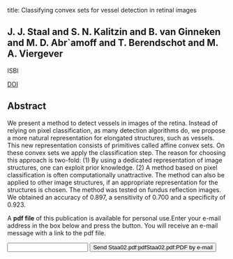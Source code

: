 title: Classifying convex sets for vessel detection in retinal images

## J. J. Staal and S. N. Kalitzin and B. van Ginneken and M. D. Abr`amoff and T. Berendschot and M. A. Viergever
ISBI

<a href="https://doi.org/10.1109/ISBI.2002.1029245">DOI</a>

## Abstract
We present a method to detect vessels in images of the retina. Instead of relying on pixel classification, as many detection algorithms do, we propose a more natural representation for elongated structures, such as vessels. This new representation consists of primitives called affine convex sets. On these convex sets we apply the classification step. The reason for choosing this approach is two-fold: (1) By using a dedicated representation of image structures, one can exploit prior knowledge. (2) A method based on pixel classification is often computationally unattractive. The method can also be applied to other image structures, if an appropriate representation for the structures is chosen. The method was tested on fundus reflection images. We obtained an accuracy of 0.897, a sensitivity of 0.700 and a specificity of 0.923.

A <b>pdf file</b> of this publication is available for personal use.Enter your e-mail address in the box below and press the button. You will receive an e-mail message with a link to the pdf file.
<form action="sender.php">  <input type="text" name="email">  <input type="submit" value="Send Staa02.pdf:pdfStaa02.pdf:PDF by e-mail"></form>